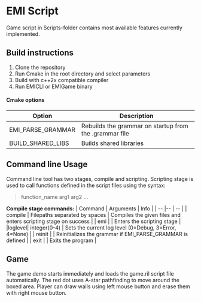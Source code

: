 # EMI Script
Game script in Scripts-folder contains most available features currently implemented.

## Build instructions
1. Clone the repository
1. Run Cmake in the root directory and select parameters
1. Build with c++2x compatible compiler 
1. Run EMICLI or EMIGame binary

#### Cmake options

| Option | Description |
| - | - |
| EMI_PARSE_GRAMMAR | Rebuilds the grammar on startup from the .grammar file |
| BUILD_SHARED_LIBS | Builds shared libraries |

## Command line Usage
Command line tool has two stages, compile and scripting.
Scripting stage is used to call functions defined in the script files using the syntax: 
> function_name arg1 arg2 ... 

**Compile stage commands:**
| Command | Arguments | Info |
| -- |-- | -- | 
| compile | Filepaths separated by spaces | Compiles the given files and enters scripting stage on success |
| emi | | Enters the scripting stage |
|loglevel| integer(0-4) | Sets the current log level (0=Debug, 3=Error, 4=None) |
| reinit | | Reinitializes the grammar if EMI_PARSE_GRAMMAR is defined |
| exit | | Exits the program |

## Game
The game demo starts immediately and loads the game.ril script file automatically. The red dot uses A-star pathfinding to move around the boxed area. Player can draw walls using left mouse button and erase them with right mouse button.
